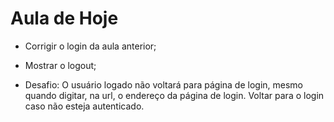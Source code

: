 <h1>Aula de Hoje</h1>

- Corrigir o login da aula anterior;
- Mostrar o logout;

- Desafio: O usuário logado não voltará para página de login, mesmo quando digitar, na url, o endereço da página de login. Voltar para o login caso não esteja autenticado.

